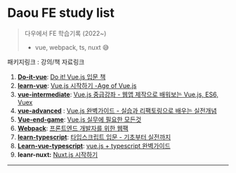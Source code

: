 # Daou FE study list

> 다우에서 FE 학습기록 (2022~)
>
> - vue, webpack, ts, nuxt 😅 



패키지링크 : 강의/책 자료링크

1. **[Do-it-vue](https://github.com/minhee0327/daou-fe-study/tree/master/do-it-vue)**: [Do it! Vue.js 입문 책](https://www.yes24.com/Product/Goods/58206961)
2. **[learn-vue](https://github.com/minhee0327/daou-fe-study/tree/master/learn-vue)**: [Vue.js 시작하기 -Age of Vue.js](https://www.inflearn.com/course/age-of-vuejs/dashboard)
3. **[vue-intermediate](https://github.com/minhee0327/daou-fe-study/tree/master/vue-intermediate)**: [Vue.js 중급강좌 - 웹앱 제작으로 배워보는 Vue.js, ES6, Vuex](https://www.inflearn.com/course/vue-pwa-vue-js-%EC%A4%91%EA%B8%89)
4. **[vue-advanced](https://github.com/minhee0327/daou-fe-study/tree/master/vue-advanced)** : [Vue.js 완벽가이드 - 실습과 리팩토링으로 배우는 실전개념](https://www.inflearn.com/course/vue-ts)
5. **[Vue-end-game](https://github.com/minhee0327/daou-fe-study/tree/master/vue-end-game)**: [Vue.js 실무에 필요한 모든것](https://www.inflearn.com/course/vue-js-%EB%81%9D%EB%82%B4%EA%B8%B0-%EC%BA%A1%ED%8B%B4%ED%8C%90%EA%B5%90)
6. **[Webpack](https://github.com/minhee0327/daou-fe-study/tree/master/webpack)**: [프론트엔드 개발자를 위한 웹팩](https://www.inflearn.com/course/%ED%94%84%EB%9F%B0%ED%8A%B8%EC%97%94%EB%93%9C-%EC%9B%B9%ED%8C%A9)
7. **[learn-typescript](https://github.com/minhee0327/daou-fe-study/tree/master/learn-typescript)**: [타입스크립트 입문 - 기초부터 실전까지](https://www.inflearn.com/course/%ED%83%80%EC%9E%85%EC%8A%A4%ED%81%AC%EB%A6%BD%ED%8A%B8-%EC%9E%85%EB%AC%B8)
8. **[Learn-vue-typescript](https://github.com/minhee0327/daou-fe-study/tree/master/learn-vue-typescript)**: [vue.js + typescript 완벽가이드](https://www.inflearn.com/course/vue-ts)
9. **leanr-nuxt:** [Nuxt.js 시작하기](https://www.inflearn.com/course/%EB%84%89%EC%8A%A4%ED%8A%B8-%EC%8B%9C%EC%9E%91%ED%95%98%EA%B8%B0)





---

